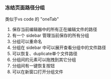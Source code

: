 ### 冻结页面路径分组

类似于vs code 的 "oneTab"

 1. 保存当前编辑器中的所有正在编辑文件的路径
 2. 有一个 sidebar 管理当前保存的所有分组
 3. 分组可以重命名
 4. 分组在 sidebar 中可以展开查看分组中的文件路径
 5. 可以恢复、duplicate单个文件路径
 6. 分组间的元素可以拖拽到其它分组
 7. 分组间有一键恢复按钮
 8. 可以在新窗口打开分组文件
 